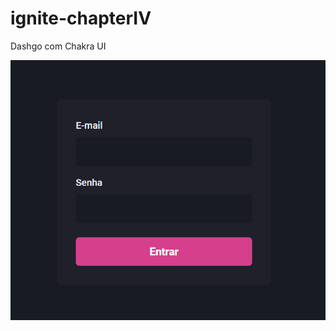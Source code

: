 # ignite-chapterIV
Dashgo com Chakra UI

![ScreenShot](https://github.com/brunafinSD/ignite-chapterIV/blob/main/src/login.png?raw=true)
